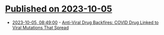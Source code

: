# [Published on 2023-10-05](index.md)

* [2023-10-05, 08:49:00](https://soylentnews.org/article.pl?sid=23/10/04/212218&from=rss) - [Anti-Viral Drug Backfires: COVID Drug Linked to Viral Mutations That Spread](https://soylentnews.org/article.pl?sid=23/10/04/212218&from=rss)

